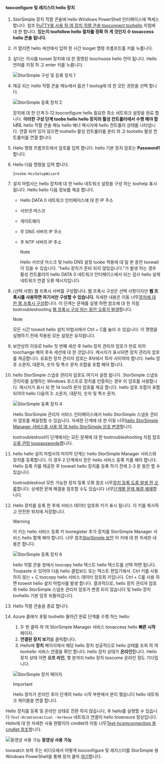 <!--author=alkohli last changed: 12/01/15-->


#### <a name="tooconfigure-and-register-hello-device"></a>tooconfigure 및 레지스터 hello 장치
1. StorSimple 장치 직렬 콘솔에 hello Windows PowerShell 인터페이스에 액세스 합니다. 참조 [PuTTY를 사용 하 여 장치 직렬 콘솔 tooconnect toohello](#use-putty-to-connect-to-the-device-serial-console) 지침에 대 한 합니다. **있는지 toofollow hello 절차를 정확 하 게 것인지 수 tooaccess hello 콘솔 됩니다.**
2. 가 열리면 hello 세션에서 입력 한 시간 tooget 명령 프롬프트를 키를 누릅니다. 
3. 싶다는 의사를 tooset 장치에 대 한 증명된 toochoose hello 언어 됩니다. Hello 언어를 지정 하 고 enter 키를 누릅니다. 
   
    ![StorSimple 구성 및 등록 장치 1](./media/storsimple-configure-and-register-device/HCS_RegisterYourDevice1-include.png)
4. 제공 되는 hello 직렬 콘솔 메뉴에서 옵션 1 toolog에 대 한 모든 권한을 선택 합니다. 
   
    ![StorSimple 등록 장치 2](./media/storsimple-configure-and-register-device/HCS_RegisterYourDevice2-include.png)
   
     장치에 대 한 단계 5-12 tooconfigure hello 필요한 최소 네트워크 설정을 완료 합니다. **이러한 구성 단계 toobe hello hello 장치의 활성 컨트롤러에서 수행 해야 합니다.** hello 직렬 콘솔 메뉴 hello 배너 메시지에 hello 컨트롤러 상태를 나타냅니다. 연결 되어 있지 않으면 toohello 활성 컨트롤러를 분리 하 고 toohello 활성 컨트롤러를 연결 합니다.
5. Hello 명령 프롬프트에서 암호를 입력 합니다. hello 기본 장치 암호는 **Password1**합니다.
6. Hello 다음 명령을 입력 합니다.
   
     `Invoke-HcsSetupWizard` 
7. 설치 마법사는 hello 장치에 대 한 hello 네트워크 설정을 구성 하는 toohelp 표시 됩니다. Hello hello 다음 정보를 제공 합니다. 
   
   * Hello DATA 0 네트워크 인터페이스에 대 한 IP 주소
   * 서브넷 마스크
   * 게이트웨이
   * 주 DNS 서버의 IP 주소
   * 주 NTP 서버의 IP 주소
     
     > [!NOTE]
     > Hello 서브넷 마스크 및 hello DNS 설정 toobe 적용에 대 일 분 동안 toowait이 있을 수 있습니다. "hello 장치가 준비 되지 않았습니다."가 발생 하는 경우 활성 컨트롤러의 hello DATA 0 네트워크 인터페이스에서 되는 검사 hello 실제 네트워크 연결 오류 메시지입니다.
     > 
     > 
8. (선택 사항) 웹 프록시 서버를 구성합니다. 웹 프록시 구성은 선택 사항이지만 **웹 프록시를 사용하면 여기서만 구성할 수 있습니다**. 자세한 내용은 이동 너무[장치에 대 한 웹 프록시 구성](../articles/storsimple/storsimple-configure-web-proxy.md)합니다. 이 단계는 문제를 실행 하면 참조에 대 한 지침 tootroubleshooting [웹 프록시 구성 하는 동안 오류가 발생](../articles/storsimple/storsimple-troubleshoot-deployment.md#errors-during-the-optional-web-proxy-settings)합니다.

     > [!NOTE]
     > 모든 시간 tooexit hello 설치 마법사에서 Ctrl + C를 눌러 수 있습니다. 이 명령을 실행하기 전에 적용된 모든 설정은 유지됩니다.

1. 보안상의 이유로 hello 첫 번째 세션 후 hello 장치 관리자 암호가 만료 되어 toochange 해야 후속 세션에 대 한 것입니다. 메시지가 표시되면 장치 관리자 암호를 제공합니다. 유효한 장치 관리자 암호는 8자에서 15자 사이여야 합니다. hello 암호 소문자, 대문자, 숫자 및 특수 문자 조합을 포함 해야 합니다.
2. hello StorSimple 스냅숏 관리자 암호도 여기서 설정 됩니다. StorSimple 스냅숏 관리자를 실행하는 Windows 호스트로 장치를 인증하는 경우 이 암호를 사용합니다. 메시지가 표시 되 면 14 too15 문자 암호를 제공 합니다. hello 암호 조합이 포함 되어야 hello 다음의 3: 소문자, 대문자, 숫자 및 특수 문자. 
   
   ![StorSimple 등록 장치 4](./media/storsimple-configure-and-register-device/HCS_RegisterYourDevice4-include.png)
   
   Hello StorSimple 관리자 서비스 인터페이스에서 hello StorSimple 스냅숏 관리자 암호를 재설정할 수 있습니다. 자세한 단계에 대 한 이동 너무[hello StorSimple Manager 서비스를 사용 하 여 hello StorSimple 암호 변경](../articles/storsimple/storsimple-change-passwords.md)합니다.
   
   tootroubleshoot이 단계에서는 모든 문제에 대 한 tootroubleshooting 지침 참조 [오류 관련 toopasswords](../articles/storsimple/storsimple-troubleshoot-deployment.md#errors-related-to-device-administrator-and-storsimple-snapshot-manager-passwords)합니다.
3. hello hello 설치 마법사의 마지막 단계는 hello StorSimple Manager 서비스와 장치를 등록합니다. 이 경우 2 단계에서 얻은 hello 서비스 등록 키를 해야 합니다. Hello 등록 키를 제공한 후 toowait hello 장치를 등록 하기 전에 2-3 분 동안 할 수 있습니다.
   
   tootroubleshoot 모든 가능한 장치 등록 오류 참조 너무[장치 등록 도중 발생 한 오류](../articles/storsimple/storsimple-troubleshoot-deployment.md#errors-during-device-registration)합니다. 상세한 문제 해결을 참조할 수도 있습니다 너무[단계별 문제 해결 예제](../articles/storsimple/storsimple-troubleshoot-deployment.md#step-by-step-storsimple-troubleshooting-example)합니다.
4. Hello 장치를 등록 한 후에 서비스 데이터 암호화 키가 표시 됩니다. 이 키를 복사하고 안전한 위치에 저장합니다.
   
   > [!WARNING]
   > 이 키는 hello 서비스 등록 키 tooregister 추가 장치를 StorSimple Manager 서비스 hello 함께 해야 합니다. 너무 참조[StorSimple 보안](../articles/storsimple/storsimple-security.md) 이 키에 대 한 자세한 내용은 합니다.
   > 
   > 
   
    ![StorSimple 등록 장치 6](./media/storsimple-configure-and-register-device/HCS_RegisterYourDevice6-include.png)
   
    hello 직렬 콘솔 창에서 toocopy hello 텍스트 hello 텍스트를 선택 하면 됩니다. Toopaste 수 있어야 다음 hello 클립보드 또는 텍스트 편집기에서. Ctrl 키를 사용 하지 않는 + C toocopy hello 서비스 데이터 암호화 키입니다. Ctrl + C를 사용 하면 tooexit hello 설치 마법사를 발생 합니다. 결과적으로, hello 장치 관리자 암호와 hello StorSimple 스냅숏 관리자 암호가 변경 되지 않습니다 및 hello 장치 toohello 기본 암호 되돌아갑니다.
5. Hello 직렬 콘솔을 종료 합니다.
6. Azure 클래식 포털 toohello 돌아간 완료 단계를 수행 하는 hello:
   
   1. 두 번 클릭 하 여 StorSimple Manager 서비스 tooaccess hello **빠른 시작** 페이지.
   2. **연결된 장치 보기**를 클릭합니다.
   3. Hello에 **장치** 페이지에서 해당 hello 장치 성공적으로 hello 상태를 조회 하 여 toohello 서비스 연결을 확인 합니다. hello 장치 상태가 **온라인**합니다. Hello 장치 상태 이면 **오프 라인**, 몇 분까지 hello 장치 toocome 온라인 정도 기다립니다.
   
   ![StorSimple 장치 페이지](./media/storsimple-configure-and-register-device/HCS_DevicesPageM-include.png) 
   
   > [!IMPORTANT]
   > Hello 장치가 온라인 후이 단계의 hello 시작 부분에서 분리 했습니다 hello 네트워크 케이블을 연결 합니다.
   > 
   > 

Hello 장치를 등록 및 온라인 상태로 전환 하지 않습니다, 후 hello를 실행할 수 있습니다 `Test-HcsmConnection -Verbose` 네트워크 연결이 hello tooensure 정상입니다. Hello에 대 한 자세한 사용 현황이이 cmdlet의 이동 너무[Test-hcsmconnection 용 cmdlet 참조](https://technet.microsoft.com/library/dn715782.aspx)합니다.

![동영상 사용 가능](./media/storsimple-configure-and-register-device/Video_icon.png) **동영상 사용 가능**

toowatch 보여 주는 비디오에서 어떻게 tooconfigure 및 레지스터를 StorSimple 용 Windows PowerShell을 통해 장치 클릭 [여기](https://azure.microsoft.com/documentation/videos/initialize-the-storsimple-appliance/)합니다.

